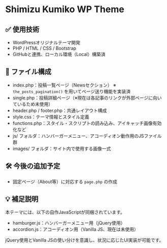 # Shimizu Kumiko WP Theme

## ✅ 使用技術
- WordPressオリジナルテーマ開発
- PHP / HTML / CSS / Bootstrap
- GitHubと連携、ローカル環境（Local）構築済

## 📂 ファイル構成

- index.php：投稿一覧ページ（Newsセクション） ※ `the_posts_pagination()` を用いてページ送り機能を実装済
- single.php：投稿詳細ページ（※現在は各記事のリンクが外部ページに向いているため未使用）
- header.php / footer.php：共通レイアウト構成
- style.css：テーマ情報とスタイル定義
- functions.php：スタイル・スクリプトの読み込み、アイキャッチ画像有効化など
- js/ フォルダ：ハンバーガーメニュー、アコーディオン動作用のJSファイル群
- images/ フォルダ：サイト内で使用する画像一式

## 🛠 今後の追加予定
- 固定ページ（About等）に対応する `page.php` の作成

## 💡 補足説明
本テーマには、以下の自作JavaScriptが同梱されています。

- hamburger.js：ハンバーガーメニュー用（jQuery使用）
- accordion.js：アコーディオン用（Vanilla JS、現在は未使用）

jQuery使用とVanilla JSの使い分けを意識し、状況に応じたUI実装が可能です。
